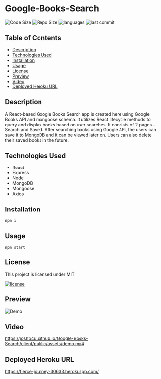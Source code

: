 # Google-Books-Search

![Code Size](https://img.shields.io/github/languages/code-size/joshb4u/Google-Books-Search)
![Repo Size](https://img.shields.io/github/repo-size/joshb4u/Google-Books-Search)
![languages](https://img.shields.io/github/languages/top/joshb4u/Google-Books-Search)
![last commit](https://img.shields.io/github/last-commit/joshb4u/Google-Books-Search)

## Table of Contents

* [Description](#description)
* [Technologies Used](#technologies-used)
* [Installation](#installation)
* [Usage](#usage)
* [License](#license)
* [Preview](#preview)
* [Video](#video)
* [Deployed Heroku URL](#Deployed-Heroku-URL)

## Description
A React-based Google Books Search app is created here using Google Books API and mongoose schema. It utilizes React lifecycle methods to query and display books based on user searches. It consists of 2 pages - Search and Saved. After searching books using Google APi, the users can save it to MongoDB and it can be viewed later on. Users can also delete their saved books in the future.

## Technologies Used

* React
* Express
* Node
* MongoDB
* Mongoose
* Axios

## Installation

```
npm i
```

## Usage

```
npm start
```

## License

This project is licensed under MIT 

[![license](https://img.shields.io/npm/l/license)](https://opensource.org/licenses/MIT)

## Preview
![Demo](client/public/assets/demo.gif)

## Video
https://joshb4u.github.io/Google-Books-Search/client/public/assets/demo.mp4


## Deployed Heroku URL
https://fierce-journey-30633.herokuapp.com/ 